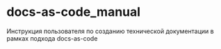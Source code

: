 # docs-as-code_manual
Инструкция пользователя по созданию технической документации в рамках подхода docs-as-code

